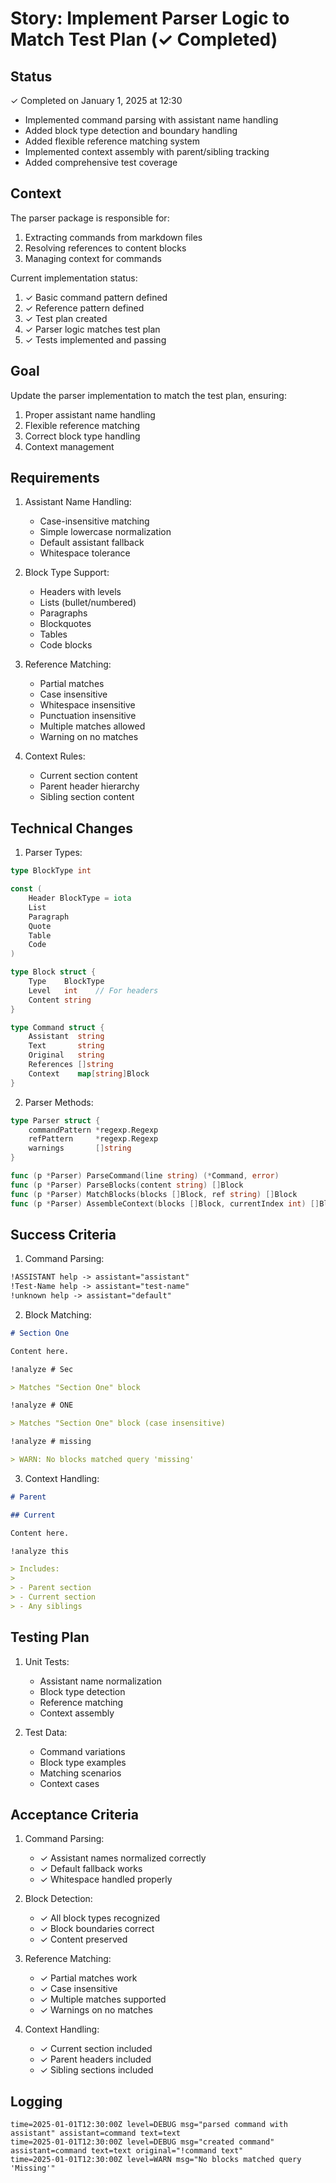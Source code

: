 # Story: Implement Parser Logic to Match Test Plan (✓ Completed)

## Status

✓ Completed on January 1, 2025 at 12:30

- Implemented command parsing with assistant name handling
- Added block type detection and boundary handling
- Added flexible reference matching system
- Implemented context assembly with parent/sibling tracking
- Added comprehensive test coverage

## Context

The parser package is responsible for:

1. Extracting commands from markdown files
2. Resolving references to content blocks
3. Managing context for commands

Current implementation status:

1. ✓ Basic command pattern defined
2. ✓ Reference pattern defined
3. ✓ Test plan created
4. ✓ Parser logic matches test plan
5. ✓ Tests implemented and passing

## Goal

Update the parser implementation to match the test plan, ensuring:

1. Proper assistant name handling
2. Flexible reference matching
3. Correct block type handling
4. Context management

## Requirements

1. Assistant Name Handling:

   - Case-insensitive matching
   - Simple lowercase normalization
   - Default assistant fallback
   - Whitespace tolerance

2. Block Type Support:

   - Headers with levels
   - Lists (bullet/numbered)
   - Paragraphs
   - Blockquotes
   - Tables
   - Code blocks

3. Reference Matching:

   - Partial matches
   - Case insensitive
   - Whitespace insensitive
   - Punctuation insensitive
   - Multiple matches allowed
   - Warning on no matches

4. Context Rules:
   - Current section content
   - Parent header hierarchy
   - Sibling section content

## Technical Changes

1. Parser Types:

```go
type BlockType int

const (
    Header BlockType = iota
    List
    Paragraph
    Quote
    Table
    Code
)

type Block struct {
    Type    BlockType
    Level   int    // For headers
    Content string
}

type Command struct {
    Assistant  string
    Text       string
    Original   string
    References []string
    Context    map[string]Block
}
```

2. Parser Methods:

```go
type Parser struct {
    commandPattern *regexp.Regexp
    refPattern     *regexp.Regexp
    warnings       []string
}

func (p *Parser) ParseCommand(line string) (*Command, error)
func (p *Parser) ParseBlocks(content string) []Block
func (p *Parser) MatchBlocks(blocks []Block, ref string) []Block
func (p *Parser) AssembleContext(blocks []Block, currentIndex int) []Block
```

## Success Criteria

1. Command Parsing:

```markdown
!ASSISTANT help -> assistant="assistant"
!Test-Name help -> assistant="test-name"
!unknown help -> assistant="default"
```

2. Block Matching:

```markdown
# Section One

Content here.

!analyze # Sec

> Matches "Section One" block

!analyze # ONE

> Matches "Section One" block (case insensitive)

!analyze # missing

> WARN: No blocks matched query 'missing'
```

3. Context Handling:

```markdown
# Parent

## Current

Content here.

!analyze this

> Includes:
>
> - Parent section
> - Current section
> - Any siblings
```

## Testing Plan

1. Unit Tests:

   - Assistant name normalization
   - Block type detection
   - Reference matching
   - Context assembly

2. Test Data:
   - Command variations
   - Block type examples
   - Matching scenarios
   - Context cases

## Acceptance Criteria

1. Command Parsing:

   - ✓ Assistant names normalized correctly
   - ✓ Default fallback works
   - ✓ Whitespace handled properly

2. Block Detection:

   - ✓ All block types recognized
   - ✓ Block boundaries correct
   - ✓ Content preserved

3. Reference Matching:

   - ✓ Partial matches work
   - ✓ Case insensitive
   - ✓ Multiple matches supported
   - ✓ Warnings on no matches

4. Context Handling:
   - ✓ Current section included
   - ✓ Parent headers included
   - ✓ Sibling sections included

## Logging

```
time=2025-01-01T12:30:00Z level=DEBUG msg="parsed command with assistant" assistant=command text=text
time=2025-01-01T12:30:00Z level=DEBUG msg="created command" assistant=command text=text original="!command text"
time=2025-01-01T12:30:00Z level=WARN msg="No blocks matched query 'Missing'"
```
